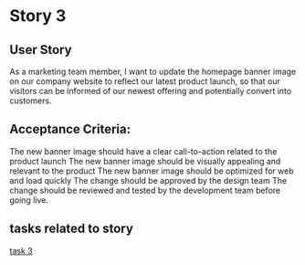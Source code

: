 # Story 3

## User Story
As a marketing team member, I want to update the homepage banner image on our company website to reflect our latest product launch, so that our visitors can be informed of our newest offering and potentially convert into customers.

## Acceptance Criteria:

The new banner image should have a clear call-to-action related to the product launch
The new banner image should be visually appealing and relevant to the product
The new banner image should be optimized for web and load quickly
The change should be approved by the design team
The change should be reviewed and tested by the development team before going live.

## tasks related to story
[task 3](tasks/task3.md)
